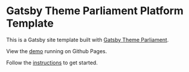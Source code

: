 # Gatsby Theme Parliament Platform Template

This is a Gatsby site template built with [Gatsby Theme Parliament](https://github.com/adobe/gatsby-theme-parliament).

View the [demo](https://adobedocs.github.io/gatsby-theme-parliament-platform/) running on Github Pages.  

Follow the [instructions](https://github.com/adobe/gatsby-theme-parliament#getting-started) to get started. 
